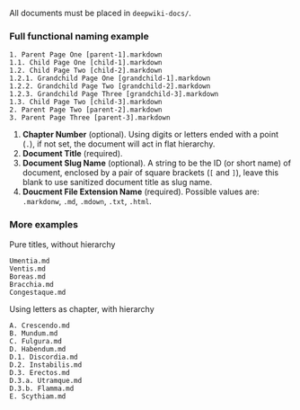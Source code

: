 
All documents must be placed in `deepwiki-docs/`.

### Full functional naming example

```
1. Parent Page One [parent-1].markdown
1.1. Child Page One [child-1].markdown
1.2. Child Page Two [child-2].markdown
1.2.1. Grandchild Page One [grandchild-1].markdown
1.2.2. Grandchild Page Two [grandchild-2].markdown
1.2.3. Grandchild Page Three [grandchild-3].markdown
1.3. Child Page Two [child-3].markdown
2. Parent Page Two [parent-2].markdown
3. Parent Page Three [parent-3].markdown
```

1. **Chapter Number** (optional). Using digits or letters ended with a point (`.`), if not set, the document will act in flat hierarchy.
1. **Document Title** (required).
1. **Document Slug Name** (optional). A string to be the ID (or short name) of document, enclosed by a pair of square brackets (`[` and `]`), leave this blank to use sanitized document title as slug name.
1. **Doucment File Extension Name** (required). Possible values are: `.markdonw`, `.md`, `.mdown`, `.txt`, `.html`.

### More examples

Pure titles, without hierarchy

```
Umentia.md
Ventis.md
Boreas.md
Bracchia.md
Congestaque.md
```

Using letters as chapter, with hierarchy

```
A. Crescendo.md
B. Mundum.md
C. Fulgura.md
D. Habendum.md
D.1. Discordia.md
D.2. Instabilis.md
D.3. Erectos.md
D.3.a. Utramque.md
D.3.b. Flamma.md
E. Scythiam.md
```
